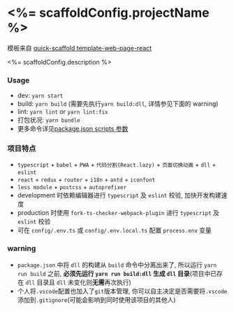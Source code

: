 # <%= scaffoldConfig.projectName %>
模板来自 [quick-scaffold template-web-page-react](https://github.com/xiaomingTang/quick-scaffold)

<%= scaffoldConfig.description %>

### Usage
- dev: `yarn start`
- build: `yarn build` (需要先执行`yarn build:dll`, 详情参见下面的 warning)
- lint: `yarn lint` or `yarn lint:fix`
- 打包状况: `yarn bundle`
- 更多命令详见[package.json scripts 参数](./package.json)

### 项目特点
- `typescript` + `babel` + `PWA` + `代码分割(React.lazy)` + `页面切换动画` + `dll` + `eslint`
- `react` + `redux` + `router` + `i18n` + `antd` + `iconfont`
- `less module` + `postcss` + `autoprefixer`
- development 时依赖编辑器进行 `typescript` 及 `eslint` 校验, 加快开发构建速度
- production 时使用 `fork-ts-checker-webpack-plugin` 进行 `typescript` 及 `eslint` 校验
- 可在 `config/.env.ts` 或 `config/.env.local.ts` 配置 `process.env` 变量

### warning
- `package.json` 中将 `dll` 的构建从 `build` 命令中分离出来了, 所以运行 `yarn run build` 之前, **必须先运行 `yarn run build:dll` 生成 `dll` 目录**(项目中已存在 `dll` 目录且 `dll` 未变化则**无需**再次执行)
- 个人将`.vscode`配置也加入了`git`版本管理, 你可以自主决定是否需要将`.vscode`添加到`.gitignore`(可能会影响到同时使用该项目的其他人)
